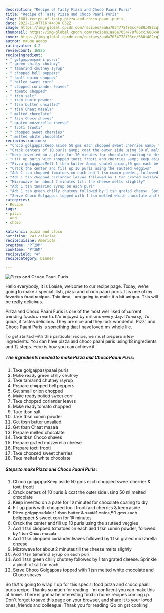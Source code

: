 ```yaml
---
description: "Recipe of Tasty Pizza and Choco Paani Puris"
title: "Recipe of Tasty Pizza and Choco Paani Puris"
slug: 1681-recipe-of-tasty-pizza-and-choco-paani-puris
date: 2022-11-07T16:44:04.032Z
image: https://img-global.cpcdn.com/recipes/aa6a7054778f86cc/680x482cq70/pizza-and-choco-paani-puris-recipe-main-photo.jpg
thumbnail: https://img-global.cpcdn.com/recipes/aa6a7054778f86cc/680x482cq70/pizza-and-choco-paani-puris-recipe-main-photo.jpg
cover: https://img-global.cpcdn.com/recipes/aa6a7054778f86cc/680x482cq70/pizza-and-choco-paani-puris-recipe-main-photo.jpg
author: Maude Woods
ratingvalue: 4.2
reviewcount: 16826
recipeingredient:
- " golgappaspaani puris"
- " green chilly chutney"
- " tamarind chutney syrup"
- " chopped bell peppers"
- " small onion chopped"
- " boiled sweet corn"
- " chopped coriander leaves"
- " tomato chopped"
- " tbsn salt"
- " tbsn cumin powder"
- " tbsn butter unsalted"
- " tbsn Chaat masala"
- " melted chocolate"
- " tbsn Choco shaves"
- " grated mozzerella cheese"
- " tooti frooti"
- " chopped sweet cherries"
- " melted white chocolate"
recipeinstructions:
- "Choco golgappa:Keep aside 50 gms each chopped sweet cherries &amp; tooti frooti"
- "Crack centers of 10 puris &amp; coat the outer side using 50 ml melted chocolate"
- "Keep inverted on a plate for 10 minutes for chocolate coating to dry"
- "Fill up puris with chopped tooti frooti and cherries &amp; keep aside"
- "Pizza golgappa:Melt 1 tbsn butter &amp; sauté1 onion,50 gms each bellpepper &amp; sweet corn for 10 minutes"
- "Crack the center and fill up 10 puris using the sautéed veggies"
- "Add 1 tsn chopped tomatoes on each and 1 tsn cumin powder, followed by 1 tsn Chaat masala"
- "Add 1 tsn chopped coriander leaves followed by 1 tsn grated mozzarella cheese"
- "Microwave for about 2 minutes till the cheese melts slightly"
- "Add 1 tsn tamarind syrup on each puri"
- "Add 1 tsn green chilly chutney followed by 1 tsn grated cheese. Sprinkle a pinch of salt on each"
- "Serve Choco Golgappas topped with 1 tsn melted white chocolate and Choco shaves"
categories:
- Recipe
tags:
- pizza
- and
- choco

katakunci: pizza and choco 
nutrition: 247 calories
recipecuisine: American
preptime: "PT29M"
cooktime: "PT36M"
recipeyield: "4"
recipecategory: Dinner

---
```



![Pizza and Choco Paani Puris](https://img-global.cpcdn.com/recipes/aa6a7054778f86cc/680x482cq70/pizza-and-choco-paani-puris-recipe-main-photo.jpg)

Hello everybody, it is Louise, welcome to our recipe page. Today, we're going to make a special dish, pizza and choco paani puris. It is one of my favorites food recipes. This time, I am going to make it a bit unique. This will be really delicious.

Pizza and Choco Paani Puris is one of the most well liked of current trending foods on earth. It's enjoyed by millions every day. It's easy, it's quick, it tastes delicious. They are nice and they look wonderful. Pizza and Choco Paani Puris is something that I have loved my whole life.




To get started with this particular recipe, we must prepare a few ingredients. You can have pizza and choco paani puris using 18 ingredients and 12 steps. Here is how you can achieve it.

<!--inarticleads1-->

##### The ingredients needed to make Pizza and Choco Paani Puris:

1. Take  golgappas/paani puris
1. Make ready  green chilly chutney
1. Take  tamarind chutney /syrup
1. Prepare  chopped bell peppers
1. Get  small onion chopped
1. Make ready  boiled sweet corn
1. Take  chopped coriander leaves
1. Make ready  tomato chopped
1. Take  tbsn salt
1. Take  tbsn cumin powder
1. Get  tbsn butter unsalted
1. Get  tbsn Chaat masala
1. Prepare  melted chocolate
1. Take  tbsn Choco shaves
1. Prepare  grated mozzerella cheese
1. Prepare  tooti frooti
1. Take  chopped sweet cherries
1. Take  melted white chocolate




<!--inarticleads2-->

##### Steps to make Pizza and Choco Paani Puris:

1. Choco golgappa:Keep aside 50 gms each chopped sweet cherries &amp; tooti frooti
1. Crack centers of 10 puris &amp; coat the outer side using 50 ml melted chocolate
1. Keep inverted on a plate for 10 minutes for chocolate coating to dry
1. Fill up puris with chopped tooti frooti and cherries &amp; keep aside
1. Pizza golgappa:Melt 1 tbsn butter &amp; sauté1 onion,50 gms each bellpepper &amp; sweet corn for 10 minutes
1. Crack the center and fill up 10 puris using the sautéed veggies
1. Add 1 tsn chopped tomatoes on each and 1 tsn cumin powder, followed by 1 tsn Chaat masala
1. Add 1 tsn chopped coriander leaves followed by 1 tsn grated mozzarella cheese
1. Microwave for about 2 minutes till the cheese melts slightly
1. Add 1 tsn tamarind syrup on each puri
1. Add 1 tsn green chilly chutney followed by 1 tsn grated cheese. Sprinkle a pinch of salt on each
1. Serve Choco Golgappas topped with 1 tsn melted white chocolate and Choco shaves




So that's going to wrap it up for this special food pizza and choco paani puris recipe. Thanks so much for reading. I'm confident you can make this at home. There is gonna be interesting food in home recipes coming up. Don't forget to save this page on your browser, and share it to your loved ones, friends and colleague. Thank you for reading. Go on get cooking!
